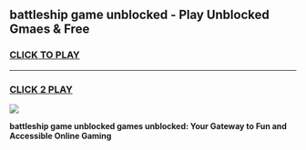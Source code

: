 
## battleship game unblocked - Play Unblocked Gmaes & Free
<h3>
<a href="https://premium.freeplayer.one?title=battleship_game_unblocked&ref=20F">CLICK TO PLAY</a></h3>
<hr>

<h3>
<a href="https://premium.freeplayer.one?title=battleship_game_unblocked&ref=20F">CLICK 2 PLAY</a>
  
</h3>

<a href="https://premium.freeplayer.one?title=battleship_game_unblocked&ref=20F/"><img src="https://clearcache.store/games.png"></a>


**battleship game unblocked games unblocked: Your Gateway to Fun and Accessible Online Gaming**
